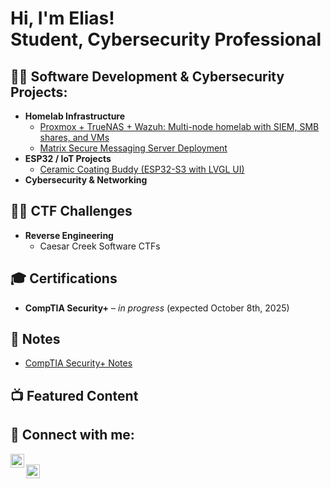 <h1>Hi, I'm Elias! <br/>
Student, Cybersecurity Professional
</h1>

<h2>👨‍💻 Software Development & Cybersecurity Projects:</h2>

- <b>Homelab Infrastructure</b>  
  - [Proxmox + TrueNAS + Wazuh: Multi-node homelab with SIEM, SMB shares, and VMs](#)  
  - [Matrix Secure Messaging Server Deployment](#)  
- <b>ESP32 / IoT Projects</b>  
  - [Ceramic Coating Buddy (ESP32-S3 with LVGL UI)](https://github.com/eliaschee/cerabuddy)  
- <b>Cybersecurity & Networking</b>  
 

<h2>🏴‍☠️ CTF Challenges</h2>

- <b>Reverse Engineering</b>  
  - Caesar Creek Software CTFs  

<h2>🎓 Certifications</h2>

- **CompTIA Security+** – *in progress* (expected October 8th, 2025)  

<h2>📝 Notes</h2>

- [CompTIA Security+ Notes](https://github.com/eliaschee/CompTIA-SecurityPlus-Notes)  

<h2>📺 Featured Content</h2>


<h2> 🤳 Connect with me:</h2>

[<img align="left" alt="EliasChee | LinkedIn" width="22px" src="https://cdn.jsdelivr.net/npm/simple-icons@v3/icons/linkedin.svg" />][linkedin]  
[<img align="left" alt="EliasChee | GitHub" width="22px" src="https://cdn.jsdelivr.net/npm/simple-icons@v3/icons/github.svg" />][github]  

<br/>

[linkedin]: https://www.linkedin.com/in/eliaschee  
[github]: https://github.com/eliaschee  
